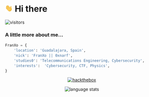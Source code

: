 # <img src="https://raw.githubusercontent.com/ABSphreak/ABSphreak/master/gifs/Hi.gif" width="25px"> Hi there

![visitors](https://visitor-badge.glitch.me/badge?page_id=0xnarf/0xnarf)

### A little more about me...

```python
FranXo = {
    'location': 'Guadalajara, Spain',
    'nick': 'FranXo || 0xnarf',
    'studies0': 'Telecommunications Engineering, Cybersecurity',
    'interests':  'Cybersecurity, CTF, Physics',
}
```

<p align="center">
	<a href="https://app.hackthebox.com/profile/509559" target="_blank">
		<img alt="hackthebox" src="https://www.hackthebox.com/badge/image/509559">
	</a>
</p>
 
 <p align="center">
	<img alt="language stats" src="https://github-readme-stats.vercel.app/api/top-langs?username=0xnarf&theme=dark&hide=HTML,TeX,R,Less,CSS&count_private=false&show_icons=true&layout=compact&langs_count=6">
</p>
